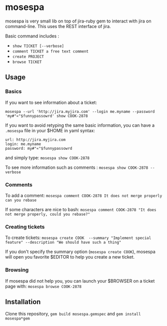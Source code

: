 mosespa
=======

mosespa is very small lib on top of jira-ruby gem to interact with jira on command-line.
This uses the REST interface of jira.

Basic command includes :
- ```show TICKET [--verbose]```
- ```comment TICKET a free text comment```
- ```create PROJECT```
- ```browse TICKET```

Usage
--------

### Basics

If you want to see information about a ticket:

```mosespa --url 'http://jira.myjira.com' --login me.myname --password 'my#"«"$funnypassowrd' show COOK-2878```

If you want to avoid retyping the same basic information, you can have a ```.mosespa``` file in your $HOME in yaml syntax:

```
url: http://jira.myjira.com
login: me.myname
password: my#"«"$funnypassowrd
```

and simply type: ```mosespa show COOK-2878```

To see more information such as comments : ```mosespa show COOK-2878 --verbose```

### Comments

To add a comment:
```mosespa comment COOK-2878 It does not merge properly can you rebase```

If some characters are nice to bash:
```mosespa comment COOK-2878 "It does not merge properly, could you rebase?"```

### Creating tickets

To create tickets:
```mosespa create COOK  --summary "Implement special feature" --description "We should have such a thing"```

If you don't specify the summary option (```mosespa create COOK```), mosespa will open you favorite $EDITOR to help you create a new ticket.

### Browsing

If mosespa did not help you, you can launch your $BROWSER on a ticket page with:
```mosespa browse COOK-2878```

Installation
------------

Clone this repository, ```gem build mosespa.gemspec``` and ```gem install mosespa*gem```
